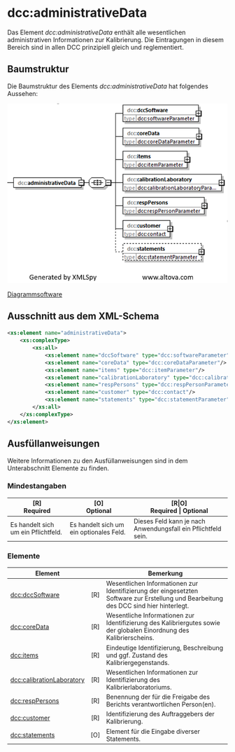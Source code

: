 # dcc:administrativeData

Das Element *dcc:administrativeData* enthält alle wesentlichen administrativen Informationen
zur Kalibrierung. Die Eintragungen in diesem Bereich sind in allen DCC prinzipiell
gleich und reglementiert.

## Baumstruktur

Die Baumstruktur des Elements *dcc:administrativeData* hat folgendes Aussehen:

<img src="../../images/administrativeData.png" alt="administrativeData" width="508" />

[Diagrammsoftware](../XSD_diagramviewer.md)

## Ausschnitt aus dem XML-Schema
```xml
<xs:element name="administrativeData">
	<xs:complexType>
		<xs:all>
			<xs:element name="dccSoftware" type="dcc:softwareParameter" />
			<xs:element name="coreData" type="dcc:coreDataParameter"/>
			<xs:element name="items" type="dcc:itemParameter"/>
			<xs:element name="calibrationLaboratory" type="dcc:calibrationLaboratoryParameter"/>
			<xs:element name="respPersons" type="dcc:respPersonParameter"/>
			<xs:element name="customer" type="dcc:contact"/>
			<xs:element name="statements" type="dcc:statementParameter" minOccurs="0"/>
		</xs:all>
	</xs:complexType>
</xs:element>
```
## Ausfüllanweisungen

Weitere Informationen zu den Ausfüllanweisungen sind in dem Unterabschnitt Elemente zu finden.

### Mindestangaben
|[R] <br> Required|[O] <br> Optional|[R\|O]<br>Required \| Optional|
|-|-|-|
|Es handelt sich um ein Pflichtfeld. | Es handelt sich um ein optionales Feld.|Dieses Feld kann je nach Anwendungsfall ein Pflichtfeld sein.|


### Elemente


| Element|| Bemerkung  |
|---|:-:|-----|
| [dcc:dccSoftware ](dccSoftware.md) |[R]  | Wesentlichen Informationen zur Identifizierung der eingesetzten Software zur Erstellung und Bearbeitung des DCC sind hier hinterlegt. |
| [dcc:coreData ](coreData.md) | [R] | Wesentliche Informationen zur Identifizierung des Kalibriergutes sowie der globalen Einordnung des Kalibrierscheins. |
| [dcc:items ](items.md)|[R] | Eindeutige Identifizierung, Beschreibung und ggf. Zustand des Kalibriergegenstands. |
| [dcc:calibrationLaboratory ](calibrationLaboratory.md) |[R]| Wesentlichen Informationen zur Identifizierung des Kalibrierlaboratoriums. |
| [dcc:respPersons ](respPersons.md)  |[R] | Benennung der für die Freigabe des Berichts verantwortlichen Person(en).  |
| [dcc:customer ](customer.md)  |[R] | Identifizierung des Auftraggebers der Kalibrierung.|
| [dcc:statements ](statements.md) |[O] | Element für die Eingabe diverser Statements. |